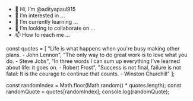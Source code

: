- 👋 Hi, I’m @adityapaul915
- 👀 I’m interested in ...
- 🌱 I’m currently learning ...
- 💞️ I’m looking to collaborate on ...
- 📫 How to reach me ...

<!---
adityapaul915/adityapaul915 is a ✨ special ✨ repository because its `README.md` (this file) appears on your GitHub profile.
You can click the Preview link to take a look at your changes.
--->
const quotes = [
  "Life is what happens when you're busy making other plans. - John Lennon",
  "The only way to do great work is to love what you do. - Steve Jobs",
  "In three words I can sum up everything I've learned about life: it goes on. - Robert Frost",
  "Success is not final, failure is not fatal: It is the courage to continue that counts. - Winston Churchill"
];

const randomIndex = Math.floor(Math.random() * quotes.length);
const randomQuote = quotes[randomIndex];
console.log(randomQuote);
